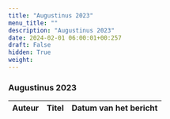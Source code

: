 ```yaml
---
title: "Augustinus 2023"
menu_title: ""
description: "Augustinus 2023"
date: 2024-02-01 06:00:01+00:257
draft: False
hidden: True
weight:
---
```

### Augustinus 2023

**Auteur** | **Titel** | **Datum van het bericht**
---|---|---
